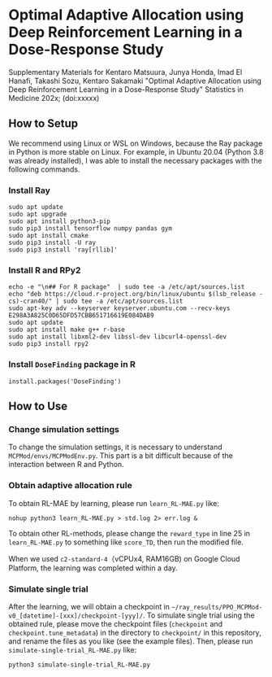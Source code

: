 # Optimal Adaptive Allocation using Deep Reinforcement Learning in a Dose-Response Study
Supplementary Materials for Kentaro Matsuura, Junya Honda, Imad El Hanafi, Takashi Sozu, Kentaro Sakamaki "Optimal Adaptive Allocation using Deep Reinforcement Learning in a Dose-Response Study" Statistics in Medicine 202x; (doi:xxxxx)

## How to Setup
We recommend using Linux or WSL on Windows, because the Ray package in Python is more stable on Linux. For example, in Ubuntu 20.04 (Python 3.8 was already installed), I was able to install the necessary packages with the following commands.

### Install Ray
```
sudo apt update
sudo apt upgrade
sudo apt install python3-pip
sudo pip3 install tensorflow numpy pandas gym
sudo apt install cmake
sudo pip3 install -U ray
sudo pip3 install 'ray[rllib]'
```

### Install R and RPy2
```
echo -e "\n## For R package"  | sudo tee -a /etc/apt/sources.list
echo "deb https://cloud.r-project.org/bin/linux/ubuntu $(lsb_release -cs)-cran40/" | sudo tee -a /etc/apt/sources.list
sudo apt-key adv --keyserver keyserver.ubuntu.com --recv-keys E298A3A825C0D65DFD57CBB651716619E084DAB9
sudo apt update
sudo apt install make g++ r-base
sudo apt install libxml2-dev libssl-dev libcurl4-openssl-dev
sudo pip3 install rpy2
```

### Install `DoseFinding` package in R
```
install.packages('DoseFinding')
```

## How to Use
### Change simulation settings
To change the simulation settings, it is necessary to understand `MCPMod/envs/MCPModEnv.py`. This part is a bit difficult because of the interaction between R and Python.

### Obtain adaptive allocation rule
To obtain RL-MAE by learning, please run `learn_RL-MAE.py` like:

```
nohup python3 learn_RL-MAE.py > std.log 2> err.log &
```

To obtain other RL-methods, please change the `reward_type` in line 25 in `learn_RL-MAE.py` to something like `score_TD`, then run the modified file.

When we used `c2-standard-4`（vCPUx4, RAM16GB) on Google Cloud Platform, the learning was completed within a day.

### Simulate single trial
After the learning, we will obtain a checkpoint in `~/ray_results/PPO_MCPMod-v0_[datetime]-[xxx]/checkpoint-[yyy]/`. To simulate single trial using the obtained rule, please move the checkpoint files (`checkpoint` and `checkpoint.tune_metadata`) in the directory to `checkpoint/` in this repository, and rename the files as you like (see the example files). Then, please run `simulate-single-trial_RL-MAE.py` like:

```
python3 simulate-single-trial_RL-MAE.py
```
